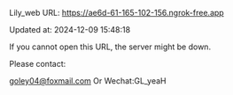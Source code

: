 Lily_web URL: https://ae6d-61-165-102-156.ngrok-free.app

Updated at: 2024-12-09 15:48:18

If you cannot open this URL, the server might be down.

Please contact: 

goley04@foxmail.com Or Wechat:GL_yeaH